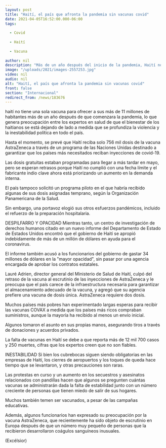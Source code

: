 ```yaml
---
layout: post
title: "Haití, el país que afronta la pandemia sin vacunas covid"
date: 2021-04-05T16:52:00.000-06:00
tags:
  
  - Covid
  
  - Haití
  
  - Vacuna
  
author: nil
description: "Más de un año después del inicio de la pandemia, Haití no tiene una sola vacuna para ofrecer a sus más de 11 millones de habitantes, mientras se agudiza la violencia y la inestabilidad política"
image: "/uploads/2021/images-2557253.jpg"
video: nil
audio: nil
alt: "Haití, el país que afronta la pandemia sin vacunas covid"
front: false
section: "Internacional"
redirect_from: /news/183676
---
```


haití no tiene una sola vacuna para ofrecer a sus más de 11 millones de habitantes más de un año después de que comenzara la pandemia, lo que genera preocupación entre los expertos en salud de que el bienestar de los haitianos se está dejando de lado a medida que se profundiza la violencia y la inestabilidad política en todo el país.

Hasta el momento, se prevé que Haití reciba solo 756 mil dosis de la vacuna AstraZeneca a través de un programa de las Naciones Unidas destinado a garantizar que los países más necesitados reciban inyecciones de covid-19.

Las dosis gratuitas estaban programadas para llegar a más tardar en mayo, pero se esperan retrasos porque Haití no cumplió con una fecha límite y el fabricante indio clave ahora está priorizando un aumento en la demanda interna.

El país tampoco solicitó un programa piloto en el que habría recibido algunas de sus dosis asignadas temprano, según la Organización Panamericana de la Salud.

Sin embargo, una portavoz elogió sus otros esfuerzos pandémicos, incluido el refuerzo de la preparación hospitalaria.

DESPILFARRO Y OPACIDAD
Mientras tanto, un centro de investigación de derechos humanos citado en un nuevo informe del Departamento de Estado de Estados Unidos encontró que el gobierno de Haití se apropió indebidamente de más de un millón de dólares en ayuda para el coronavirus.

El informe también acusó a los funcionarios del gobierno de gastar 34 millones de dólares en la "mayor opacidad", sin pasar por una agencia encargada de aprobar los contratos estatales.

Lauré Adrien, director general del Ministerio de Salud de Haití, culpó del retraso de la vacuna al escrutinio de las inyecciones de AstraZeneca y le preocupa que el país carece de la infraestructura necesaria para garantizar el almacenamiento adecuado de la vacuna, y agregó que su agencia prefiere una vacuna de dosis única. AstraZeneca requiere dos dosis.

Muchos países más pobres han experimentado largas esperas para recibir las vacunas COVAX a medida que los países más ricos compraban suministros, aunque la mayoría ha recibido al menos un envío inicial.

Algunos tomaron el asunto en sus propias manos, asegurando tiros a través de donaciones y acuerdos privados.

La falta de vacunas en Haití se debe a que reporta más de 12 mil 700 casos y 250 muertes, cifras que los expertos creen que no son fiables.

INESTABILIDAD
Si bien los cubrebocas siguen siendo obligatorias en las empresas de Haití, los cierres de aeropuertos y los toques de queda hace tiempo que se levantaron, y otras precauciones son raras.

Las protestas en curso y un aumento en los secuestros y asesinatos relacionados con pandillas hacen que algunos se pregunten cuántas vacunas se administrarán dada la falta de estabilidad junto con un número creciente de personas que tienen miedo de salir de sus hogares.

Muchos también temen ser vacunados, a pesar de las campañas educativas.

Además, algunos funcionarios han expresado su preocupación por la vacuna AstraZeneca, que recientemente ha sido objeto de escrutinio en Europa después de que un número muy pequeño de personas que la recibieron desarrollaron coágulos sanguíneos inusuales.

(Excélsior)